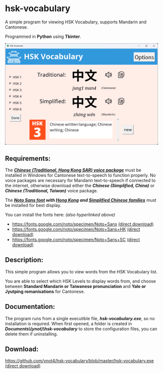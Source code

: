 # hsk-vocabulary
A simple program for viewing HSK Vocabulary, supports Mandarin and Cantonese.

Programmed in **Python** using **Tkinter**.

![Screenshot of the program](https://github.com/ynot4/hsk-vocabulary/blob/master/screenshot.png?raw=true)

## Requirements:

The ***[Chinese (Traditional, Hong Kong SAR) voice package](https://support.microsoft.com/en-us/topic/download-voices-for-immersive-reader-read-mode-and-read-aloud-4c83a8d8-7486-42f7-8e46-2b0fdf753130)*** must be installed in Windows for Cantonese text-to-speech to function properly.
No voice packages are necessary for Mandarin text-to-speech if connected to the internet, otherwise download either the ***Chinese (Simplified, China)*** or ***Chinese (Traditional, Taiwan)*** voice package.

The ***[Noto Sans font](https://fonts.google.com/noto/specimen/Noto+Sans) with [Hong Kong](https://fonts.google.com/noto/specimen/Noto+Sans+HK) and [Simplified Chinese families](https://fonts.google.com/noto/specimen/Noto+Sans+SC)*** must be installed for best display.

You can install the fonts here: *(also hyperlinked above)*

* https://fonts.google.com/noto/specimen/Noto+Sans [(direct download)](https://fonts.google.com/download?family=Noto%20Sans)
* https://fonts.google.com/noto/specimen/Noto+Sans+HK [(direct download)](https://fonts.google.com/download?family=Noto%20Sans%20HK)
* https://fonts.google.com/noto/specimen/Noto+Sans+SC [(direct download)](https://fonts.google.com/download?family=Noto%20Sans%20SC)

## Description:

This simple program allows you to view words from the HSK Vocabulary list.

You are able to select which HSK Levels to display words from, and choose between **Standard Mandarin or Taiwanese pronunciation** and **Yale or Jyutping romanisations** for Cantonese.

## Documentation:

The program runs from a single executible file, ***hsk-vocabulary.exe***, so no installation is required. When first opened, a folder is created in ***Documents\\(ynot)\\hsk-vocabulary*** to store the configuration files, you can delete them if uninstalling.

## Download:

https://github.com/ynot4/hsk-vocabulary/blob/master/hsk-vocabulary.exe [(direct download)](https://github.com/ynot4/hsk-vocabulary/raw/master/hsk-vocabulary.exe)
